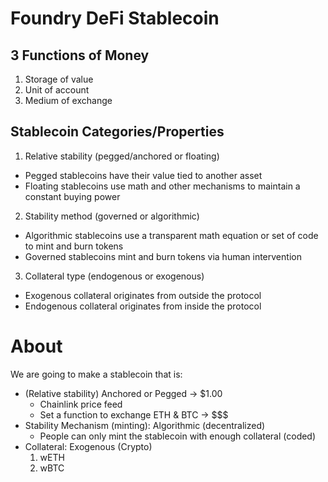 # Foundry DeFi Stablecoin

## 3 Functions of Money
1. Storage of value
2. Unit of account
3. Medium of exchange

## Stablecoin Categories/Properties
1. Relative stability (pegged/anchored or floating)
- Pegged stablecoins have their value tied to another asset
- Floating stablecoins use math and other mechanisms to maintain a constant buying power
2. Stability method (governed or algorithmic)
- Algorithmic stablecoins use a transparent math equation or set of code to mint and burn tokens
- Governed stablecoins mint and burn tokens via human intervention
3. Collateral type (endogenous or exogenous)
- Exogenous collateral originates from outside the protocol
- Endogenous collateral originates from inside the protocol

# About 
We are going to make a stablecoin that is:
- (Relative stability) Anchored or Pegged -> $1.00 
  - Chainlink price feed
  - Set a function to exchange ETH & BTC -> $$$
- Stability Mechanism (minting): Algorithmic (decentralized)
  - People can only mint the stablecoin with enough collateral (coded)
- Collateral: Exogenous (Crypto)
  1. wETH
  2. wBTC


   




